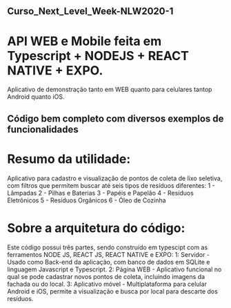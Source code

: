 ## Curso_Next_Level_Week-NLW2020-1
# API WEB e Mobile feita em Typescript + NODEJS + REACT NATIVE + EXPO.

Aplicativo de demonstração tanto em WEB quanto para celulares tantop Android quanto iOS.

## Código bem completo com diversos exemplos de funcionalidades
# Resumo da utilidade:
Aplicativo para cadastro e visualização de pontos de coleta de lixo seletiva, com filtros que permitem buscar até seis tipos de resíduos diferentes:
1 - Lâmpadas
2 - Pilhas e Baterias
3 - Papéis e Papelão
4 - Resíduos Eletrônicos
5 - Resíduos Orgânicos
6 - Óleo de Cozinha

# Sobre a arquitetura do código:
Este código possui três partes, sendo construído em typescipt com as ferramentos NODE JS, REACT JS, REACT NATIVE e EXPO:
1: Servidor - Usado como Back-end da aplicação, com banco de dados em SQLite e linguagem Javascript e Typescript.
2: Página WEB - Aplicativo funcional no qual se pode cadastrar novos pontos de coleta, incluindo imagens da fachada ou do local.
3: Aplicativo móvel - Multiplataforma para celular Android e iOS, permite a visualização e busca por local para descarte dos resíduos.


